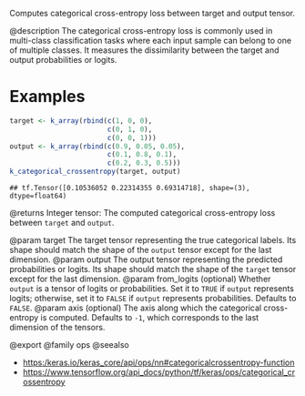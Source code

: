 Computes categorical cross-entropy loss between target and output tensor.

@description
The categorical cross-entropy loss is commonly used in multi-class
classification tasks where each input sample can belong to one of
multiple classes. It measures the dissimilarity
between the target and output probabilities or logits.

# Examples

```r
target <- k_array(rbind(c(1, 0, 0),
                        c(0, 1, 0),
                        c(0, 0, 1)))
output <- k_array(rbind(c(0.9, 0.05, 0.05),
                        c(0.1, 0.8, 0.1),
                        c(0.2, 0.3, 0.5)))
k_categorical_crossentropy(target, output)
```

```
## tf.Tensor([0.10536052 0.22314355 0.69314718], shape=(3), dtype=float64)
```

@returns
Integer tensor: The computed categorical cross-entropy loss between
`target` and `output`.

@param target The target tensor representing the true categorical labels.
    Its shape should match the shape of the `output` tensor
    except for the last dimension.
@param output The output tensor representing the predicted probabilities
    or logits. Its shape should match the shape of the `target`
    tensor except for the last dimension.
@param from_logits (optional) Whether `output` is a tensor of logits or
    probabilities.
    Set it to `TRUE` if `output` represents logits; otherwise,
    set it to `FALSE` if `output` represents probabilities.
    Defaults to `FALSE`.
@param axis (optional) The axis along which the categorical cross-entropy
    is computed.
    Defaults to `-1`, which corresponds to the last dimension of
    the tensors.

@export
@family ops
@seealso
+ <https:/keras.io/keras_core/api/ops/nn#categoricalcrossentropy-function>
+ <https://www.tensorflow.org/api_docs/python/tf/keras/ops/categorical_crossentropy>
